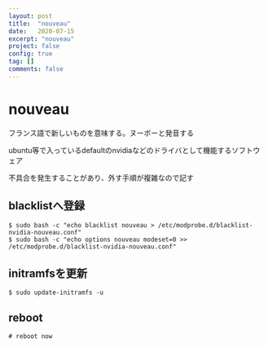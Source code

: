 ```yaml
---
layout: post
title:  "nouveau"
date:   2020-07-15
excerpt: "nouveau"
project: false
config: true
tag: []
comments: false
---
```


# nouveau

フランス語で新しいものを意味する。ヌーボーと発音する  

ubuntu等で入っているdefaultのnvidiaなどのドライバとして機能するソフトウェア  

不具合を発生することがあり、外す手順が複雑なので記す

## blacklistへ登録

```console
$ sudo bash -c "echo blacklist nouveau > /etc/modprobe.d/blacklist-nvidia-nouveau.conf"
$ sudo bash -c "echo options nouveau modeset=0 >> /etc/modprobe.d/blacklist-nvidia-nouveau.conf"
```

## initramfsを更新

```console
$ sudo update-initramfs -u
```


## reboot

```console
# reboot now
```
